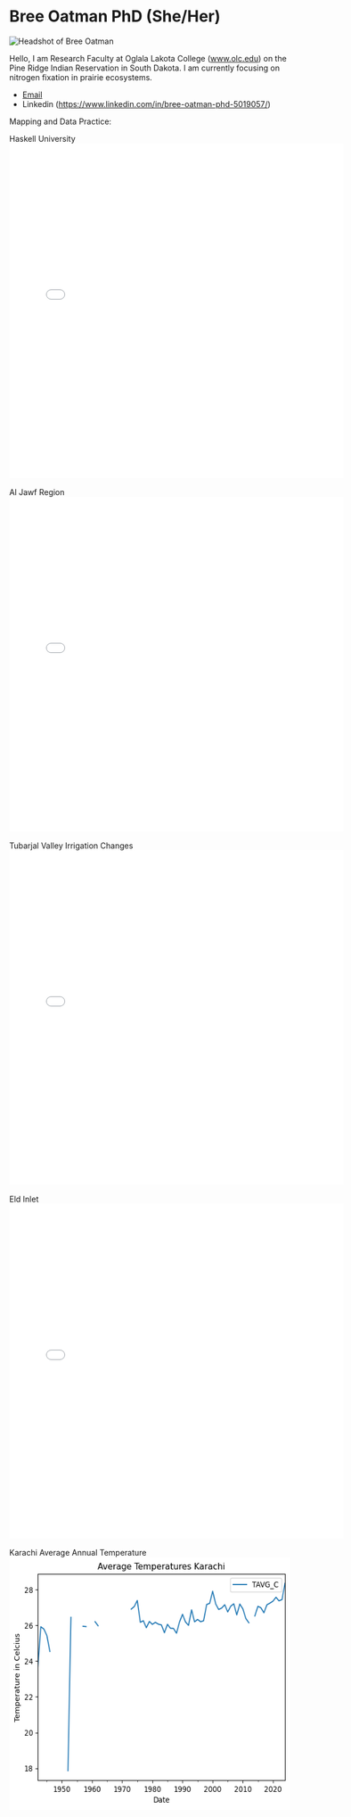 




# Bree Oatman PhD (She/Her) 

![Headshot of Bree Oatman](https://sdepscor.org/wp-content/uploads/2024/03/Bree-Oatman.png)

Hello, I am Research Faculty at Oglala Lakota College (www.olc.edu) on the Pine Ridge Indian Reservation in South Dakota. I am currently focusing on nitrogen fixation in prairie ecosystems. 

- [Email](boatman@olc.edu)
- Linkedin (https://www.linkedin.com/in/bree-oatman-phd-5019057/)
  
Mapping and Data Practice:

Haskell University
<embed type="text/html" src="haskell.html" width="600" height="600">

Al Jawf Region
<embed type="text/html" src="aljawfregion.html" width="600" height="600">

Tubarjal Valley Irrigation Changes
<embed type="text/html" src="/img/ndvi_diff.html/" width="600" height="600">

Eld Inlet
<embed type="text/html" src="eld.html" width="600" height="600">

Karachi Average Annual Temperature
<img width="563" height="453" alt="Karachi average temp" src="/img/Karachi average temp.png" />
